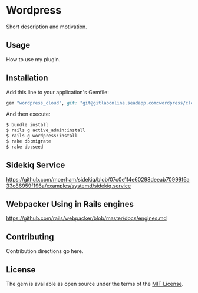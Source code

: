# Wordpress
Short description and motivation.

## Usage
How to use my plugin.

## Installation
Add this line to your application's Gemfile:

```ruby
gem "wordpress_cloud", git: "git@gitlabonline.seadapp.com:wordpress/cloud.git"
```

And then execute:
```bash
$ bundle install 
$ rails g active_admin:install
$ rails g wordpress:install
$ rake db:migrate
$ rake db:seed
```

## Sidekiq Service

https://github.com/mperham/sidekiq/blob/07c0e1f4e60298deeab70999f6a33c86959f196a/examples/systemd/sidekiq.service

## Webpacker Using in Rails engines

https://github.com/rails/webpacker/blob/master/docs/engines.md

## Contributing
Contribution directions go here.

## License
The gem is available as open source under the terms of the [MIT License](https://opensource.org/licenses/MIT).
